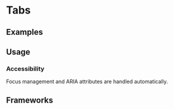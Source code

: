 <script setup>
import Vue from './vue.md';
import React from './react.md';
</script>

# Tabs

<components-status react='released' vue='released' />

## Examples

<theme-switcher />

<tabs-example />

## Usage

<component-design-guidelines name="Warp - Components / Tabs" link="https://www.figma.com/file/nkiRpuVu6XRfvY96BA80H8/Components-overview?type=design&node-id=377-23908&mode=designA" />

### Accessibility

Focus management and ARIA attributes are handled automatically.

<component-questions />

## Frameworks

<tabs-content>
  <template #react>
   <react />
  </template>
  <template #vue>
    <vue />
  </template>
</tabs-content>
